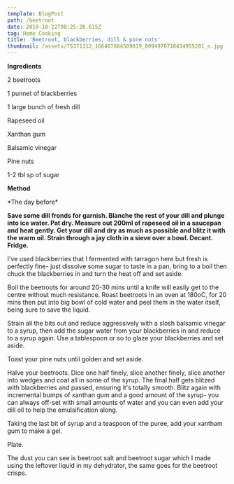 ```yaml
---
template: BlogPost
path: /beetroot
date: 2019-10-22T08:25:20.615Z
tag: Home Cooking
title: 'Beetroot, blackberries, dill & pine nuts'
thumbnail: /assets/75371312_166407684509019_8094970716434955281_n.jpg
---
```

**Ingredients**

2 beetroots

1 punnet of blackberries

1 large bunch of fresh dill

Rapeseed oil

Xanthan gum

Balsamic vinegar

Pine nuts

1-2 tbl sp of sugar

**Method**

\*The day before\*

**Save some dill fronds for garnish. Blanche the rest of your dill and plunge into ice water. Pat dry. Measure out 200ml of rapeseed oil in a saucepan and heat gently. Get your dill and dry as much as possible and blitz it with the warm oil. Strain through a jay cloth in a sieve over a bowl. Decant. Fridge.**

I've used blackberries that I fermented with tarragon here but fresh is perfectly fine- just dissolve some sugar to taste in a pan, bring to a boil then chuck the blackberries in and turn the heat off and set aside. 

Boil the beetroots for around 20-30 mins until a knife will easily get to the centre without much resistance. Roast beetroots in an oven at 180oC, for 20 mins then put into big bowl of cold water and peel them in the water itself, being sure to save the liquid.

Strain all the bits out and reduce aggressively with a slosh balsamic vinegar to a syrup, then add the sugar water from your blackberries in and reduce to a syrup again. Use a tablespoon or so to glaze your blackberries and set aside.

Toast your pine nuts until golden and set aside.

Halve your beetroots. Dice one half finely, slice another finely, slice another into wedges and coat all in some of the syrup. The final half gets blitzed with blackberries and passed, ensuring it's totally smooth. Blitz again with incremental bumps of xanthan gum and a good amount of the syrup- you can always off-set with small amounts of water and you can even add your dill oil to help the emulsification along.

Taking the last bit of syrup and a teaspoon of the puree, add your xantham gum to make a gel.

Plate.

The dust you can see is beetroot salt and beetroot sugar which I made using the leftover liquid in my dehydrator, the same goes for the beetroot crisps.
